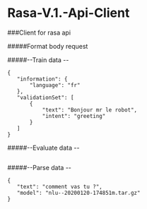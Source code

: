 # Rasa-V.1.-Api-Client

###Client for rasa api 

#####Format body request

#####--Train data --
 
 ````
 {
 	"information": {
 		"language": "fr"
 	},
 	"validationSet": [
 		{
 			"text": "Bonjour mr le robot",
 			"intent": "greeting"
 		}
 	]
 }
 ````
 
 #####--Evaluate data --
 
 ````
 
 `````
  
  
 #####--Parse data --
 
 ````
 {
    "text": "comment vas tu ?",
    "model": "nlu--20200120-174851m.tar.gz"
 }
 
 ````
